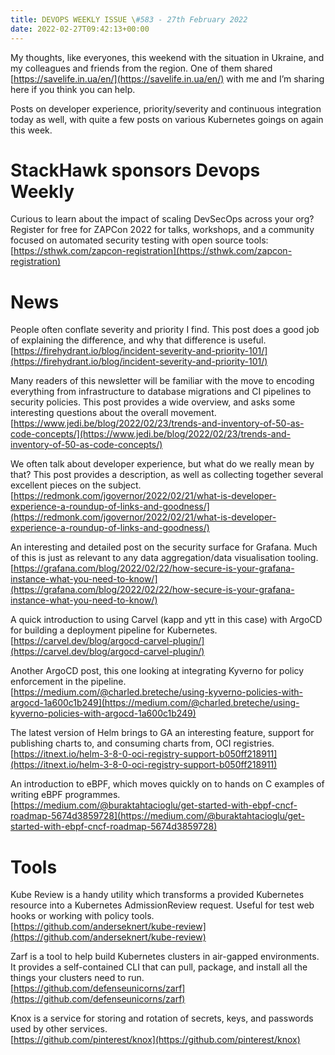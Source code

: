 ```yaml
---
title: DEVOPS WEEKLY ISSUE \#583 - 27th February 2022 
date: 2022-02-27T09:42:13+00:00
---
```


My thoughts, like everyones, this weekend with the situation in Ukraine, and my colleagues and friends from the region. One of them shared [https://savelife.in.ua/en/](https://savelife.in.ua/en/) with me and I’m sharing here if you think you can help.

Posts on developer experience, priority/severity and continuous integration today as well, with quite a few posts on various Kubernetes goings on again this week.


StackHawk sponsors Devops Weekly
============================

Curious to learn about the impact of scaling DevSecOps across your org? Register for free for ZAPCon 2022 for talks, workshops, and a community focused on automated security testing with open source tools:
<br>[https://sthwk.com/zapcon-registration](https://sthwk.com/zapcon-registration)


News
====

People often conflate severity and priority I find. This post does a good job of explaining the difference, and why that difference is useful.
<br>[https://firehydrant.io/blog/incident-severity-and-priority-101/](https://firehydrant.io/blog/incident-severity-and-priority-101/)


Many readers of this newsletter will be familiar with the move to encoding everything from infrastructure to database migrations and CI pipelines to security policies. This post provides a wide overview, and asks some interesting questions about the overall movement.
<br>[https://www.jedi.be/blog/2022/02/23/trends-and-inventory-of-50-as-code-concepts/](https://www.jedi.be/blog/2022/02/23/trends-and-inventory-of-50-as-code-concepts/)


We often talk about developer experience, but what do we really mean by that? This post provides a description, as well as collecting together several excellent pieces on the subject.
<br>[https://redmonk.com/jgovernor/2022/02/21/what-is-developer-experience-a-roundup-of-links-and-goodness/](https://redmonk.com/jgovernor/2022/02/21/what-is-developer-experience-a-roundup-of-links-and-goodness/)


An interesting and detailed post on the security surface for Grafana. Much of this is just as relevant to any data aggregation/data visualisation tooling.
<br>[https://grafana.com/blog/2022/02/22/how-secure-is-your-grafana-instance-what-you-need-to-know/](https://grafana.com/blog/2022/02/22/how-secure-is-your-grafana-instance-what-you-need-to-know/)


A quick introduction to using Carvel (kapp and ytt in this case) with ArgoCD for building a deployment pipeline for Kubernetes.
<br>[https://carvel.dev/blog/argocd-carvel-plugin/](https://carvel.dev/blog/argocd-carvel-plugin/)


Another ArgoCD post, this one looking at integrating Kyverno for policy enforcement in the pipeline.
<br>[https://medium.com/@charled.breteche/using-kyverno-policies-with-argocd-1a600c1b249](https://medium.com/@charled.breteche/using-kyverno-policies-with-argocd-1a600c1b249)


The latest version of Helm brings to GA an interesting feature, support for publishing charts to, and consuming charts from, OCI registries.
<br>[https://itnext.io/helm-3-8-0-oci-registry-support-b050ff218911](https://itnext.io/helm-3-8-0-oci-registry-support-b050ff218911)


An introduction to eBPF, which moves quickly on to hands on C examples of writing eBPF programmes.
<br>[https://medium.com/@buraktahtacioglu/get-started-with-ebpf-cncf-roadmap-5674d3859728](https://medium.com/@buraktahtacioglu/get-started-with-ebpf-cncf-roadmap-5674d3859728)


Tools
=====

Kube Review is a handy utility which transforms a provided Kubernetes resource into a Kubernetes AdmissionReview request. Useful for test web hooks or working with policy tools.
<br>[https://github.com/anderseknert/kube-review](https://github.com/anderseknert/kube-review)


Zarf is a tool to help build Kubernetes clusters in air-gapped environments. It provides a self-contained CLI that can pull, package, and install all the things your clusters need to run.
<br>[https://github.com/defenseunicorns/zarf](https://github.com/defenseunicorns/zarf)


Knox is a service for storing and rotation of secrets, keys, and passwords used by other services.
<br>[https://github.com/pinterest/knox](https://github.com/pinterest/knox)




